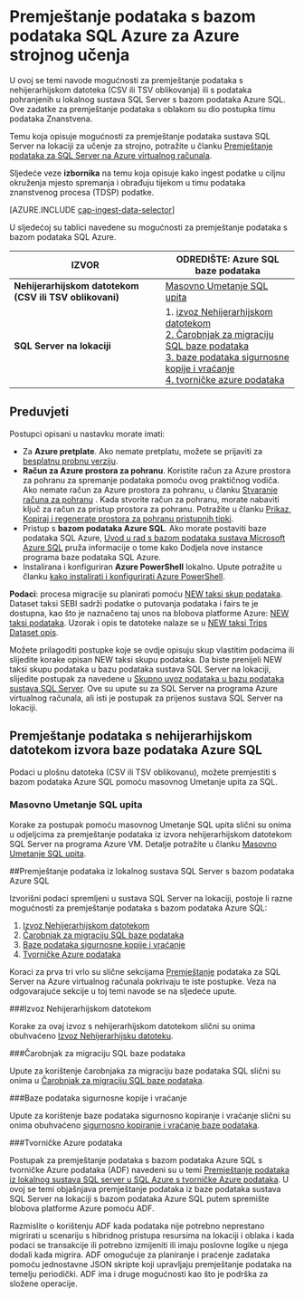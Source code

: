 <properties 
    pageTitle="Premještanje podataka s bazom podataka SQL Azure za Azure strojnog učenja | Azure" 
    description="Stvaranje tablica sustava SQL i učitavanja podataka SQL tablici" 
    services="machine-learning" 
    documentationCenter="" 
    authors="bradsev"
    manager="jhubbard"
    editor="cgronlun" />

<tags 
    ms.service="machine-learning" 
    ms.workload="data-services" 
    ms.tgt_pltfrm="na" 
    ms.devlang="na" 
    ms.topic="article" 
    ms.date="09/14/2016"
    ms.author="bradsev" /> 

# <a name="move-data-to-an-azure-sql-database-for-azure-machine-learning"></a>Premještanje podataka s bazom podataka SQL Azure za Azure strojnog učenja

U ovoj se temi navode mogućnosti za premještanje podataka s nehijerarhijskom datoteka (CSV ili TSV oblikovanja) ili s podataka pohranjenih u lokalnog sustava SQL Server s bazom podataka Azure SQL. Ove zadatke za premještanje podataka s oblakom su dio postupka timu podataka Znanstvena.

Temu koja opisuje mogućnosti za premještanje podataka sustava SQL Server na lokaciji za učenje za strojno, potražite u članku [Premještanje podataka za SQL Server na Azure virtualnog računala](machine-learning-data-science-move-sql-server-virtual-machine.md).

Sljedeće veze **izbornika** na temu koja opisuje kako ingest podatke u ciljnu okruženja mjesto spremanja i obrađuju tijekom u timu podataka znanstvenog procesa (TDSP) podatke.

[AZURE.INCLUDE [cap-ingest-data-selector](../../includes/cap-ingest-data-selector.md)]

U sljedećoj su tablici navedene su mogućnosti za premještanje podataka s bazom podataka SQL Azure.

<b>IZVOR</b> |<b>ODREDIŠTE: Azure SQL baze podataka</b> |
-------------- |--------------------------------|
<b>Nehijerarhijskom datotekom (CSV ili TSV oblikovani)</b> |<a href="#bulk-insert-sql-query">Masovno Umetanje SQL upita |
<b>SQL Server na lokaciji</b> | 1. <a href="#export-flat-file">izvoz Nehijerarhijskom datotekom<br> 2. <a href="#insert-tables-bcp">Čarobnjak za migraciju SQL baze podataka<br> 3. <a href="#db-migration">baze podataka sigurnosne kopije i vraćanje<br> 4. <a href="#adf">tvorničke azure podataka |


## <a name="prereqs"></a>Preduvjeti
Postupci opisani u nastavku morate imati:

* Za **Azure pretplate**. Ako nemate pretplatu, možete se prijaviti za [besplatnu probnu verziju](https://azure.microsoft.com/pricing/free-trial/).
* **Račun za Azure prostora za pohranu**. Koristite račun za Azure prostora za pohranu za spremanje podataka pomoću ovog praktičnog vodiča. Ako nemate račun za Azure prostora za pohranu, u članku [Stvaranje računa za pohranu](storage-create-storage-account.md#create-a-storage-account) . Kada stvorite račun za pohranu, morate nabaviti ključ za račun za pristup prostora za pohranu. Potražite u članku [Prikaz, Kopiraj i regenerate prostora za pohranu pristupnih tipki](storage-create-storage-account.md#view-copy-and-regenerate-storage-access-keys).
* Pristup s **bazom podataka Azure SQL**. Ako morate postaviti baze podataka SQL Azure, [Uvod u rad s bazom podataka sustava Microsoft Azure SQL](../sql-database/sql-database-get-started.md) pruža informacije o tome kako Dodjela nove instance programa baze podataka SQL Azure.
* Instalirana i konfiguriran **Azure PowerShell** lokalno. Upute potražite u članku [kako instalirati i konfigurirati Azure PowerShell](../powershell-install-configure.md).

**Podaci**: procesa migracije su planirati pomoću [NEW taksi skup podataka](http://chriswhong.com/open-data/foil_nyc_taxi/). Dataset taksi SEBI sadrži podatke o putovanja podataka i fairs te je dostupna, kao što je naznačeno taj unos na blobova platforme Azure: [NEW taksi podataka](http://www.andresmh.com/nyctaxitrips/). Uzorak i opis te datoteke nalaze se u [NEW taksi Trips Dataset opis](machine-learning-data-science-process-sql-walkthrough.md#dataset).
 
Možete prilagoditi postupke koje se ovdje opisuju skup vlastitim podacima ili slijedite korake opisan NEW taksi skupu podataka. Da biste prenijeli NEW taksi skupu podataka u bazu podataka sustava SQL Server na lokaciji, slijedite postupak za navedene u [Skupno uvoz podataka u bazu podataka sustava SQL Server](machine-learning-data-science-process-sql-walkthrough.md#dbload). Ove su upute su za SQL Server na programa Azure virtualnog računala, ali isti je postupak za prijenos sustava SQL Server na lokaciji.


## <a name="file-to-azure-sql-database"></a>Premještanje podataka s nehijerarhijskom datotekom izvora baze podataka Azure SQL

Podaci u plošnu datoteka (CSV ili TSV oblikovanu), možete premjestiti s bazom podataka Azure SQL pomoću masovnog Umetanje upita za SQL.

### <a name="bulk-insert-sql-query"></a>Masovno Umetanje SQL upita

Korake za postupak pomoću masovnog Umetanje SQL upita slični su onima u odjeljcima za premještanje podataka iz izvora nehijerarhijskom datotekom SQL Server na programa Azure VM. Detalje potražite u članku [Masovno Umetanje SQL upita](machine-learning-data-science-move-sql-server-virtual-machine.md#insert-tables-bulkquery).


##<a name="sql-on-prem-to-sazure-sql-database"></a>Premještanje podataka iz lokalnog sustava SQL Server s bazom podataka Azure SQL

Izvorišni podaci spremljeni u sustava SQL Server na lokaciji, postoje li razne mogućnosti za premještanje podataka s bazom podataka Azure SQL:

1. [Izvoz Nehijerarhijskom datotekom](#export-flat-file) 
2. [Čarobnjak za migraciju SQL baze podataka](#insert-tables-bcp)
3. [Baze podataka sigurnosne kopije i vraćanje](#db-migration)
4. [Tvorničke Azure podataka](#adf)

Koraci za prva tri vrlo su slične sekcijama [Premještanje](machine-learning-data-science-move-sql-server-virtual-machine.md) podataka za SQL Server na Azure virtualnog računala pokrivaju te iste postupke. Veza na odgovarajuće sekcije u toj temi navode se na sljedeće upute.

###<a name="export-flat-file"></a>Izvoz Nehijerarhijskom datotekom

Korake za ovaj izvoz s nehijerarhijskom datotekom slični su onima obuhvaćeno [Izvoz Nehijerarhijsku datoteku](machine-learning-data-science-move-sql-server-virtual-machine.md#export-flat-file).

###<a name="insert-tables-bcp"></a>Čarobnjak za migraciju SQL baze podataka

Upute za korištenje čarobnjaka za migraciju baze podataka SQL slični su onima u [Čarobnjak za migraciju SQL baze podataka](machine-learning-data-science-move-sql-server-virtual-machine.md#sql-migration).

###<a name="db-migration"></a>Baze podataka sigurnosne kopije i vraćanje

Upute za korištenje baze podataka sigurnosno kopiranje i vraćanje slični su onima obuhvaćeno [sigurnosno kopiranje i vraćanje baze podataka](machine-learning-data-science-move-sql-server-virtual-machine.md#sql-backup).

###<a name="adf"></a>Tvorničke Azure podataka

Postupak za premještanje podataka s bazom podataka Azure SQL s tvorničke Azure podataka (ADF) navedeni su u temi [Premještanje podataka iz lokalnog sustava SQL server u SQL Azure s tvorničke Azure podataka](machine-learning-data-science-move-sql-azure-adf.md). U ovoj se temi objašnjava premještanje podataka iz baze podataka sustava SQL Server na lokaciji s bazom podataka Azure SQL putem spremište blobova platforme Azure pomoću ADF. 

Razmislite o korištenju ADF kada podataka nije potrebno neprestano migrirati u scenariju s hibridnog pristupa resursima na lokaciji i oblaka i kada podaci se transakcije ili potrebno izmijeniti ili imaju poslovne logike u njega dodali kada migrira. ADF omogućuje za planiranje i praćenje zadataka pomoću jednostavne JSON skripte koji upravljaju premještanje podataka na temelju periodički. ADF ima i druge mogućnosti kao što je podrška za složene operacije.




